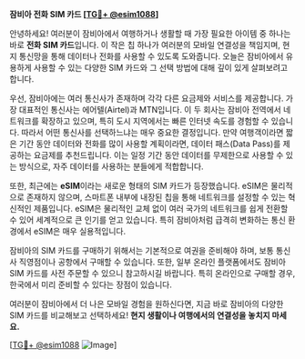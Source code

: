 **잠비아 전화 SIM 카드 [[TG💪+ @esim1088](https://t.me/s/esim1088)]**

안녕하세요! 여러분이 잠비아에서 여행하거나 생활할 때 가장 필요한 아이템 중 하나는 바로 **전화 SIM 카드**입니다. 이 작은 칩 하나가 여러분의 모바일 연결성을 책임지며, 현지 통신망을 통해 데이터나 전화를 사용할 수 있도록 도와줍니다. 오늘은 잠비아에서 유용하게 사용할 수 있는 다양한 SIM 카드와 그 선택 방법에 대해 깊이 있게 살펴보려고 합니다.

우선, 잠비아에는 여러 통신사가 존재하며 각각 다른 요금제와 서비스를 제공합니다. 가장 대표적인 통신사는 에어텔(Airtel)과 MTN입니다. 이 두 회사는 잠비아 전역에서 네트워크를 확장하고 있으며, 특히 도시 지역에서는 빠른 인터넷 속도를 경험할 수 있습니다. 따라서 어떤 통신사를 선택하느냐는 매우 중요한 결정입니다. 만약 여행객이라면 짧은 기간 동안 데이터와 전화를 많이 사용할 계획이라면, 데이터 패스(Data Pass)를 제공하는 요금제를 추천드립니다. 이는 일정 기간 동안 데이터를 무제한으로 사용할 수 있는 방식으로, 자주 데이터를 사용하는 분들에게 적합합니다.

또한, 최근에는 **eSIM**이라는 새로운 형태의 SIM 카드가 등장했습니다. eSIM은 물리적으로 존재하지 않으며, 스마트폰 내부에 내장된 칩을 통해 네트워크를 설정할 수 있는 혁신적인 제품입니다. eSIM은 물리적인 교체 없이 여러 국가의 네트워크를 쉽게 전환할 수 있어 세계적으로 큰 인기를 얻고 있습니다. 특히 잠비아처럼 급격히 변화하는 통신 환경에서 eSIM은 매우 실용적입니다.

잠비아의 SIM 카드를 구매하기 위해서는 기본적으로 여권을 준비해야 하며, 보통 통신사 직영점이나 공항에서 구매할 수 있습니다. 또한, 일부 온라인 플랫폼에서도 잠비아 SIM 카드를 사전 주문할 수 있으니 참고하시길 바랍니다. 특히 온라인으로 구매할 경우, 한국에서 미리 준비할 수 있다는 장점이 있습니다.

여러분이 잠비아에서 더 나은 모바일 경험을 원하신다면, 지금 바로 잠비아의 다양한 SIM 카드를 비교해보고 선택하세요! **현지 생활이나 여행에서의 연결성을 놓치지 마세요.**

[[TG💪+ @esim1088](https://t.me/s/esim1088) ![Image](https://i.postimg.cc/Y0z9fWf4/image.png)]